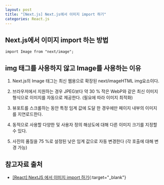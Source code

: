 ```yaml
---
layout: post
title: "[Next.js] Next.js에서 이미지 import 하기"
categories: React.js
---
```

## Next.js에서 이미지 import 하는 방법
```
import Image from "next/image";
```

## img 태그를 사용하지 않고 Image를 사용하는 이유
1. Next.js의 Image 태그는 최신 웹용으로 확장된 next/imageHTML img요소이다.

2. 브라우저에서 지원하는 경우 JPEG보다 약 30 % 작은 WebP와 같은 최신 이미지 형식으로 이미지를 자동으로 제공한다.
(필요에 따라 이미지 최적화)

3. 뷰포트를 스크롤하는 동안 특정 임계 값에 도달 한 경우에만 페이지 내부의 이미지를 지연로드한다.

4. 동적으로 사용할 다양한 및 사용자 정의 해상도에 대해 다른 이미지 크기를 지정할 수 있다.

5. 사진의 품질을 75 %로 설정된 낮은 임계 값으로 자동 변경한다
(각 호출에 대해 변경 가능)



## 참고자료 출처
- [[React] NextJS 에서 이미지 import 하기](https://velog.io/@pyo-sh/React-NextJS-%EC%97%90%EC%84%9C-%EC%9D%B4%EB%AF%B8%EC%A7%80-import-%ED%95%98%EA%B8%B0){:target="\_blank"}
